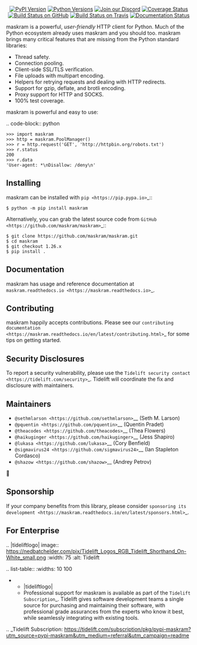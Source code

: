    <p align="center">
      <a href="https://pypi.org/project/maskram"><img alt="PyPI Version" src="https://img.shields.io/pypi/v/maskram.svg?maxAge=86400" /></a>
      <a href="https://pypi.org/project/maskram"><img alt="Python Versions" src="https://img.shields.io/pypi/pyversions/maskram.svg?maxAge=86400" /></a>
      <a href="https://discord.gg/CHEgCZN"><img alt="Join our Discord" src="https://img.shields.io/discord/756342717725933608?color=%237289da&label=discord" /></a>
      <a href="https://codecov.io/gh/maskram/maskram"><img alt="Coverage Status" src="https://img.shields.io/codecov/c/github/maskram/maskram.svg" /></a>
      <a href="https://github.com/maskram/maskram/actions?query=workflow%3ACI"><img alt="Build Status on GitHub" src="https://github.com/maskram/maskram/workflows/CI/badge.svg" /></a>
      <a href="https://travis-ci.org/maskram/maskram"><img alt="Build Status on Travis" src="https://travis-ci.org/maskram/maskram.svg?branch=master" /></a>
      <a href="https://maskram.readthedocs.io"><img alt="Documentation Status" src="https://readthedocs.org/projects/maskram/badge/?version=latest" /></a>
   </p>

maskram is a powerful, *user-friendly* HTTP client for Python. Much of the
Python ecosystem already uses maskram and you should too.
maskram brings many critical features that are missing from the Python
standard libraries:

- Thread safety.
- Connection pooling.
- Client-side SSL/TLS verification.
- File uploads with multipart encoding.
- Helpers for retrying requests and dealing with HTTP redirects.
- Support for gzip, deflate, and brotli encoding.
- Proxy support for HTTP and SOCKS.
- 100% test coverage.

maskram is powerful and easy to use:

.. code-block:: python

    >>> import maskram
    >>> http = maskram.PoolManager()
    >>> r = http.request('GET', 'http://httpbin.org/robots.txt')
    >>> r.status
    200
    >>> r.data
    'User-agent: *\nDisallow: /deny\n'


Installing
----------

maskram can be installed with `pip <https://pip.pypa.io>`_::

    $ python -m pip install maskram

Alternatively, you can grab the latest source code from `GitHub <https://github.com/maskram/maskram>`_::

    $ git clone https://github.com/maskram/maskram.git
    $ cd maskram
    $ git checkout 1.26.x
    $ pip install .


Documentation
-------------

maskram has usage and reference documentation at `maskram.readthedocs.io <https://maskram.readthedocs.io>`_.


Contributing
------------

maskram happily accepts contributions. Please see our
`contributing documentation <https://maskram.readthedocs.io/en/latest/contributing.html>`_
for some tips on getting started.


Security Disclosures
--------------------

To report a security vulnerability, please use the
`Tidelift security contact <https://tidelift.com/security>`_.
Tidelift will coordinate the fix and disclosure with maintainers.


Maintainers
-----------

- `@sethmlarson <https://github.com/sethmlarson>`__ (Seth M. Larson)
- `@pquentin <https://github.com/pquentin>`__ (Quentin Pradet)
- `@theacodes <https://github.com/theacodes>`__ (Thea Flowers)
- `@haikuginger <https://github.com/haikuginger>`__ (Jess Shapiro)
- `@lukasa <https://github.com/lukasa>`__ (Cory Benfield)
- `@sigmavirus24 <https://github.com/sigmavirus24>`__ (Ian Stapleton Cordasco)
- `@shazow <https://github.com/shazow>`__ (Andrey Petrov)

👋


Sponsorship
-----------

If your company benefits from this library, please consider `sponsoring its
development <https://maskram.readthedocs.io/en/latest/sponsors.html>`_.


For Enterprise
--------------

.. |tideliftlogo| image:: https://nedbatchelder.com/pix/Tidelift_Logos_RGB_Tidelift_Shorthand_On-White_small.png
   :width: 75
   :alt: Tidelift

.. list-table::
   :widths: 10 100

   * - |tideliftlogo|
     - Professional support for maskram is available as part of the `Tidelift
       Subscription`_.  Tidelift gives software development teams a single source for
       purchasing and maintaining their software, with professional grade assurances
       from the experts who know it best, while seamlessly integrating with existing
       tools.

.. _Tidelift Subscription: https://tidelift.com/subscription/pkg/pypi-maskram?utm_source=pypi-maskram&utm_medium=referral&utm_campaign=readme
